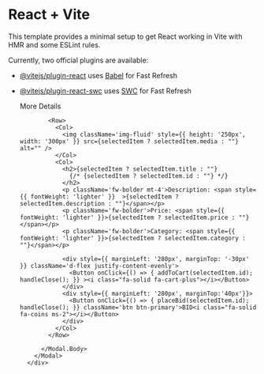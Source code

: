 # React + Vite

This template provides a minimal setup to get React working in Vite with HMR and some ESLint rules.

Currently, two official plugins are available:

- [@vitejs/plugin-react](https://github.com/vitejs/vite-plugin-react/blob/main/packages/plugin-react/README.md) uses [Babel](https://babeljs.io/) for Fast Refresh
- [@vitejs/plugin-react-swc](https://github.com/vitejs/vite-plugin-react-swc) uses [SWC](https://swc.rs/) for Fast Refresh






  <div>
          <Modal size='lg' show={selectedItem !== null} onHide={handleClose}>
            <Modal.Header closeButton>
              <Modal.Title>More Details</Modal.Title>
            </Modal.Header>
            <Modal.Body>

              <Row>
                <Col>
                  <img className='img-fluid' style={{ height: '250px', width: '300px' }} src={selectedItem ? selectedItem.media : ""} alt="" />
                </Col>
                <Col>
                  <h2>{selectedItem ? selectedItem.title : ""}
                    {/* {selectedItem ? selectedItem.id : ""} */}
                  </h2>
                  <p className='fw-bolder mt-4'>Description: <span style={{ fontWeight: 'lighter' }}  >{selectedItem ? selectedItem.description : ""}</span></p>
                  <p className='fw-bolder'>Price: <span style={{ fontWeight: 'lighter' }}>{selectedItem ? selectedItem.price : ""}</span></p>
                  <p className='fw-bolder'>Category: <span style={{ fontWeight: 'lighter' }}>{selectedItem ? selectedItem.category : ""}</span></p>

                  <div style={{ marginLeft: '280px', marginTop: '-30px' }} className='d-flex justify-content-evenly'>
                    <Button onClick={() => { addToCart(selectedItem.id); handleClose(); }} ><i class="fa-solid fa-cart-plus"></i></Button>
                  </div>
                  <div style={{ marginLeft: '280px', marginTop:'40px'}}> 
                    <Button onClick={() => { placeBid(selectedItem.id); handleClose(); }} className='btn btn-primary'>BID<i class="fa-solid fa-coins ms-2"></i></Button>
                  </div>
                </Col>
              </Row>

            </Modal.Body>
          </Modal>
        </div>